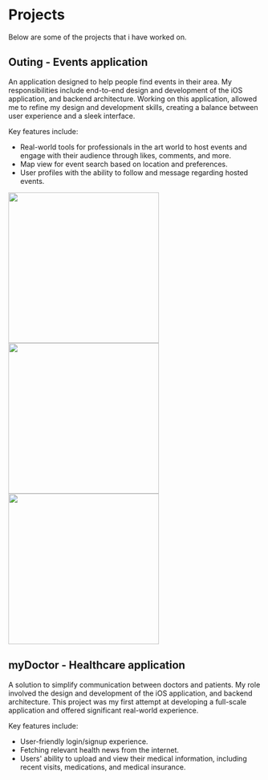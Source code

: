 # Projects

Below are some of the projects that i have worked on.

## Outing - Events application

An application designed to help people find events in their area. My responsibilities include end-to-end design and development of the iOS application, and backend architecture. Working on this application, allowed me to refine my design and development skills, creating a balance between user experience and a sleek interface.

Key features include:
* Real-world tools for professionals in the art world to host events and engage with their audience through likes, comments, and more.
* Map view for event search based on location and preferences.
* User profiles with the ability to follow and message regarding hosted events.


<img src="https://github.com/emanuelriosss/Projects/assets/60336781/e704f9bb-3d37-4bd2-8fb1-9a93b235ede5" width="300">
<img src="https://github.com/emanuelriosss/Projects/assets/60336781/e043d124-2710-4351-97e1-f50e03ad9df9" width="300">

<img src="https://github.com/emanuelriosss/Projects/assets/60336781/763e3c33-72be-4302-ab7a-3683d9a4ce96" width="300">


## myDoctor - Healthcare application

A solution to simplify communication between doctors and patients. My role involved the design and development of the iOS application, and backend architecture. This project was my first attempt at developing a full-scale application and offered significant real-world experience. 

Key features include:
* User-friendly login/signup experience.
* Fetching relevant health news from the internet.
* Users' ability to upload and view their medical information, including recent visits, medications, and medical insurance.
